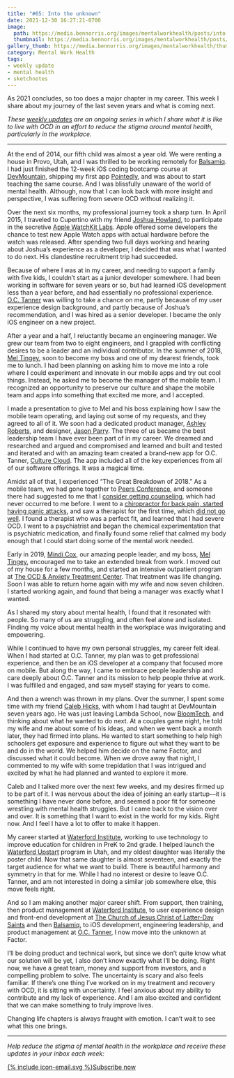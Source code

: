 ```yaml
---
title: "#65: Into the unknown"
date: 2021-12-30 16:27:21-0700
image: 
  path: https://media.bennorris.org/images/mentalworkhealth/posts/into-the-unknown.jpg
  thumbnail: https://media.bennorris.org/images/mentalworkhealth/posts/thumbnails/into-the-unknown.jpg
gallery_thumb: https://media.bennorris.org/images/mentalworkhealth/thumbs/into-the-unknown.jpg
category: Mental Work Health
tags:
- weekly update
- mental health
- sketchnotes
---
```


As 2021 concludes, so too does a major chapter in my career. This week I share about my journey of the last seven years and what is coming next.

_These [weekly updates](https://bennorris.org/tags/weekly-update/) are an ongoing series in which I share what it is like to live with OCD in an effort to reduce the stigma around mental health, particularly in the workplace._

***

At the end of 2014, our fifth child was almost a year old. We were renting a house in Provo, Utah, and I was thrilled to be working remotely for [Balsamiq](https://balsamiq.com/). I had just finished the 12-week iOS coding bootcamp course at [DevMountain](https://devmountain.com/), shipping my first app [Pointedly](https://itunes.apple.com/app/apple-store/id933257819?pt=2131643&ct=BSNDesignWebsite&mt=8), and was about to start teaching the same course. And I was blissfully unaware of the world of mental health. Although, now that I can look back with more insight and perspective, I was suffering from severe OCD without realizing it.

Over the next six months, my professional journey took a sharp turn. In April 2015, I traveled to Cupertino with my friend [Joshua Howland](https://www.linkedin.com/in/jkhowland/), to participate in the secretive [Apple WatchKit Labs](https://www.macrumors.com/2015/03/27/apple-watch-developer-hands-on-experience/). Apple offered some developers the chance to test new Apple Watch apps with actual hardware before the watch was released. After spending two full days working and hearing about Joshua’s experience as a developer, I decided that was what I wanted to do next. His clandestine recruitment trip had succeeded.

Because of where I was at in my career, and needing to support a family with five kids, I couldn’t start as a junior developer somewhere. I had been working in software for seven years or so, but had learned iOS development less than a year before, and had essentially no professional experience. [O.C. Tanner](https://www.octanner.com/) was willing to take a chance on me, partly because of my user experience design background, and partly because of Joshua’s recommendation, and I was hired as a senior developer. I became the only iOS engineer on a new project.

After a year and a half, I reluctantly became an engineering manager. We grew our team from two to eight engineers, and I grappled with conflicting desires to be a leader and an individual contributor. In the summer of 2018, [Mel Tingey](https://www.linkedin.com/in/meltingey/), soon to become my boss and one of my dearest friends, took me to lunch. I had been planning on asking him to move me into a role where I could experiment and innovate in our mobile apps and try out cool things. Instead, he asked me to become the manager of the mobile team. I recognized an opportunity to preserve our culture and shape the mobile team and apps into something that excited me more, and I accepted.

I made a presentation to give to Mel and his boss explaining how I saw the mobile team operating, and laying out some of my requests, and they agreed to all of it. We soon had a dedicated product manager, [Ashley Roberts](https://www.linkedin.com/in/ashrob/), and designer, [Jason Parry](https://www.linkedin.com/in/jasonlparry/). The three of us became the best leadership team I have ever been part of in my career. We dreamed and researched and argued and compromised and learned and built and tested and iterated and with an amazing team created a brand-new app for O.C. Tanner, [Culture Cloud](https://bennorris.org/apps/culture-cloud/). The app included all of the key experiences from all of our software offerings. It was a magical time.

Amidst all of that, I experienced “The Great Breakdown of 2018.” As a mobile team, we had gone together to [Peers Conference](http://peersconf.com/2018), and someone there had suggested to me that I [consider getting counseling](https://bennorris.org/2019/12/23/suggestion-of-counseling), which had never occurred to me before. I went to a [chiropractor for back pain, started having panic attacks](https://bennorris.org/2020/02/15/back-pain-and-panic-attacks), and saw a therapist for the first time, which [did not go well](https://bennorris.org/2020/09/10/trying-out-therapy). I found a therapist who was a perfect fit, and learned that I had severe OCD. I went to a psychiatrist and began the chemical experimentation that is psychiatric medication, and finally found some relief that calmed my body enough that I could start doing some of the mental work needed.

Early in 2019, [Mindi Cox](https://www.linkedin.com/in/mindicox/), our amazing people leader, and my boss, [Mel Tingey](https://www.linkedin.com/in/meltingey/), encouraged me to take an extended break from work. I moved out of my house for a few months, and started an intensive outpatient program at [The OCD & Anxiety Treatment Center](https://www.theocdandanxietytreatmentcenter.com/). That treatment was life changing. Soon I was able to return home again with my wife and now seven children. I started working again, and found that being a manager was exactly what I wanted.

As I shared my story about mental health, I found that it resonated with people. So many of us are struggling, and often feel alone and isolated. Finding my voice about mental health in the workplace was invigorating and empowering.

While I continued to have my own personal struggles, my career felt ideal. When I had started at O.C. Tanner, my plan was to get professional experience, and then be an iOS developer at a company that focused more on mobile. But along the way, I came to embrace people leadership and care deeply about O.C. Tanner and its mission to help people thrive at work. I was fulfilled and engaged, and saw myself staying for years to come. 

And then a wrench was thrown in my plans. Over the summer, I spent some time with my friend [Caleb Hicks](https://www.linkedin.com/in/calebhicks/), with whom I had taught at DevMountain seven years ago. He was just leaving Lambda School, now [BloomTech](https://www.bloomtech.com/), and thinking about what he wanted to do next. At a couples game night, he told my wife and me about some of his ideas, and when we went back a month later, they had firmed into plans. He wanted to start something to help high schoolers get exposure and experience to figure out what they want to be and do in the world. We helped him decide on the name Factor, and discussed what it could become. When we drove away that night, I commented to my wife with some trepidation that I was intrigued and excited by what he had planned and wanted to explore it more.

Caleb and I talked more over the next few weeks, and my desires firmed up to be part of it. I was nervous about the idea of joining an early startup—it is something I have never done before, and seemed a poor fit for someone wrestling with mental health struggles. But I came back to the vision over and over. It is something that I want to exist in the world for my kids. Right now. And I feel I have a lot to offer to make it happen.

My career started at [Waterford Institute](https://www.waterford.org/), working to use technology to improve education for children in PreK to 2nd grade. I helped launch the [Waterford Upstart](https://www.waterford.org/upstart/) program in Utah, and my oldest daughter was literally the poster child. Now that same daughter is almost seventeen, and exactly the target audience for what we want to build. There is beautiful harmony and symmetry in that for me. While I had no interest or desire to leave O.C. Tanner, and am not interested in doing a similar job somewhere else, this move feels right.

And so I am making another major career shift. From support, then training, then product management at [Waterford Institute](https://www.waterford.org/), to user experience design and front-end development at [The Church of Jesus Christ of Latter-Day Saints](https://www.churchofjesuschrist.org/church/employment) and then [Balsamiq](https://balsamiq.com/), to iOS development, engineering leadership, and product management at [O.C. Tanner](https://www.octanner.com/), I now move into the unknown at Factor.

I’ll be doing product and technical work, but since we don’t quite know what our solution will be yet, I also don’t know exactly what I’ll be doing. Right now, we have a great team, money and support from investors, and a compelling problem to solve. The uncertainty is scary and also feels familiar. If there’s one thing I’ve worked on in my treatment and recovery with OCD, it is sitting with uncertainty. I feel anxious about my ability to contribute and my lack of experience. And I am also excited and confident that we can make something to truly improve lives.

Changing life chapters is always fraught with emotion. I can’t wait to see what this one brings.

***

_Help reduce the stigma of mental health in the workplace and receive these updates in your inbox each week:_

<a href="https://bennorris.org/subscribe/mwh/" class="btn"><span class="icon">{% include icon-email.svg %}</span>Subscribe now</a>
